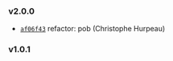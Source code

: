 ### v2.0.0

- [`af06f43`](https://github.com/nightingalejs/nightingale-error-processor/commit/af06f43e003257f38ab70d91f6c5028145c32c13) refactor: pob (Christophe Hurpeau)

### v1.0.1

